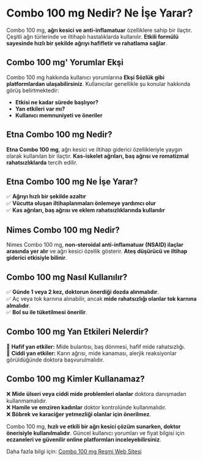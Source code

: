 # Combo 100 mg Nedir? Ne İşe Yarar?

Combo 100 mg, **ağrı kesici ve anti-inflamatuar** özelliklere sahip bir ilaçtır. Çeşitli ağrı türlerinde ve iltihaplı hastalıklarda kullanılır. **Etkili formülü sayesinde hızlı bir şekilde ağrıyı hafifletir ve rahatlama sağlar**.  

## Combo 100 mg' Yorumlar Ekşi  

Combo 100 mg hakkında kullanıcı yorumlarına **Ekşi Sözlük gibi platformlardan ulaşabilirsiniz**. Kullanıcılar genellikle şu konular hakkında görüş belirtmektedir:  
- **Etkisi ne kadar sürede başlıyor?**  
- **Yan etkileri var mı?**  
- **Kullanıcı memnuniyeti ve öneriler**  

## Etna Combo 100 mg Nedir?  

**Etna Combo 100 mg**, ağrı kesici ve iltihap giderici özellikleriyle yaygın olarak kullanılan bir ilaçtır. **Kas-iskelet ağrıları, baş ağrısı ve romatizmal rahatsızlıklarda** tercih edilir.  

## Etna Combo 100 mg Ne İşe Yarar?  

✅ **Ağrıyı hızlı bir şekilde azaltır**  
✅ **Vücutta oluşan iltihaplanmaları önlemeye yardımcı olur**  
✅ **Kas ağrıları, baş ağrısı ve eklem rahatsızlıklarında kullanılır**  

## Nimes Combo 100 mg Nedir?  

Nimes Combo 100 mg, **non-steroidal anti-inflamatuar (NSAID) ilaçlar arasında yer alır** ve ağrı kesici özellik gösterir. **Ateş düşürücü ve iltihap giderici etkisiyle bilinir**.  

## Combo 100 mg Nasıl Kullanılır?  
✅ **Günde 1 veya 2 kez, doktorun önerdiği dozda alınmalıdır**.  
✅ Aç veya tok karnına alınabilir, ancak **mide rahatsızlığı olanlar tok karnına almalıdır**.  
✅ **Bol su ile tüketilmesi önerilir**.  

## Combo 100 mg Yan Etkileri Nelerdir?  
🔹 **Hafif yan etkiler:** Mide bulantısı, baş dönmesi, hafif mide rahatsızlığı.  
🔹 **Ciddi yan etkiler:** Karın ağrısı, mide kanaması, alerjik reaksiyonlar görüldüğünde doktora başvurulmalıdır.  

## Combo 100 mg Kimler Kullanamaz?  
❌ **Mide ülseri veya ciddi mide problemleri olanlar** doktora danışmadan kullanmamalıdır.  
❌ **Hamile ve emziren kadınlar** doktor kontrolünde kullanmalıdır.  
❌ **Böbrek ve karaciğer yetmezliği olanlar için önerilmez**.  

Combo 100 mg, **hızlı ve etkili bir ağrı kesici çözüm sunarken, doktor önerisiyle kullanılmalıdır**. Güncel kullanıcı yorumları ve fiyat bilgisi için **eczaneleri ve güvenilir online platformları inceleyebilirsiniz**.

Daha fazla bilgi için: [Combo 100 mg Resmi Web Sitesi](https://www.combo100mg.net/)
